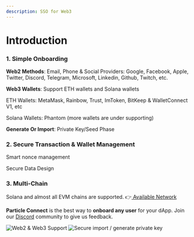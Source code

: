 ```yaml
---
description: SSO for Web3
---
```


# Introduction

### 1. Simple Onboarding

**Web2 Methods**: Email, Phone & Social Providers: Google, Facebook, Apple, Twitter, Discord, Telegram, Microsoft, Linkedin, Github, Twitch, etc.

**Web3 Wallets**: Support ETH wallets and Solana wallets

ETH Wallets: MetaMask, Rainbow, Trust, ImToken, BitKeep & WalletConnect V1, etc

Solana Wallets: Phantom (more wallets are under supporting)

**Generate Or Import**: Private Key/Seed Phase

### 2. Secure Transaction & Wallet Management

Smart nonce management

Secure Data Design

### 3. Multi-Chain

Solana and almost all EVM chains are supported. 👉[ Available Network](../available-networks.md)



**Particle Connect** is the best way to **onboard any user** for your dApp. Join our [Discord](https://discord.gg/2y44qr6CR2) community to give us feedback.

![Web2 & Web3 Support](https://static.particle.network/docs-images/add-wallet.png) ![Secure import / generate private key](https://static.particle.network/docs-images/import-private-key.png)

